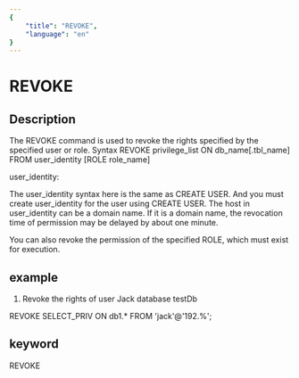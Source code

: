 ```yaml
---
{
    "title": "REVOKE",
    "language": "en"
}
---
```


<!-- 
Licensed to the Apache Software Foundation (ASF) under one
or more contributor license agreements.  See the NOTICE file
distributed with this work for additional information
regarding copyright ownership.  The ASF licenses this file
to you under the Apache License, Version 2.0 (the
"License"); you may not use this file except in compliance
with the License.  You may obtain a copy of the License at

  http://www.apache.org/licenses/LICENSE-2.0

Unless required by applicable law or agreed to in writing,
software distributed under the License is distributed on an
"AS IS" BASIS, WITHOUT WARRANTIES OR CONDITIONS OF ANY
KIND, either express or implied.  See the License for the
specific language governing permissions and limitations
under the License.
-->

# REVOKE
## Description

The REVOKE command is used to revoke the rights specified by the specified user or role.
Syntax
REVOKE privilege_list ON db_name[.tbl_name] FROM user_identity [ROLE role_name]

user_identity: 

The user_identity syntax here is the same as CREATE USER. And you must create user_identity for the user using CREATE USER. The host in user_identity can be a domain name. If it is a domain name, the revocation time of permission may be delayed by about one minute.

You can also revoke the permission of the specified ROLE, which must exist for execution.

## example

1. Revoke the rights of user Jack database testDb

REVOKE SELECT_PRIV ON db1.* FROM 'jack'@'192.%';

## keyword

REVOKE
